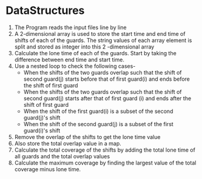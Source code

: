 # DataStructures
1. The Program reads the input files line by line
2. A 2-dimensional array is used to store the start time and end time of shifts of each of the guards. The string values of each array element is split and stored as integer into this 2 -dimensional array
3. Calculate the lone time of each of the guards. Start by taking the difference between end time and start time. 
4. Use a nested loop to check the following cases-
	- When the shifts of the two guards overlap such that the shift of second guard(j) starts before that of first guard(i) and ends before the shift of first guard 
	- When the shifts of the two guards overlap such that the shift of second guard(j) starts after that of first guard (i) and ends after the shift of first guard 
	- When the shift of the first guard(i) is a subset of the second guard(j)'s shift 
	- When the shift of the second guard(j) is a subset of the first guard(i)'s shift 
5. Remove the overlap of the shifts to get the lone time value
6. Also store the total overlap value in a map. 
7. Calculate the total coverage of the shifts by adding the total lone time of all guards and the total overlap values
8. Calculate the maximum coverage by finding the largest value of the total coverage minus lone time.
